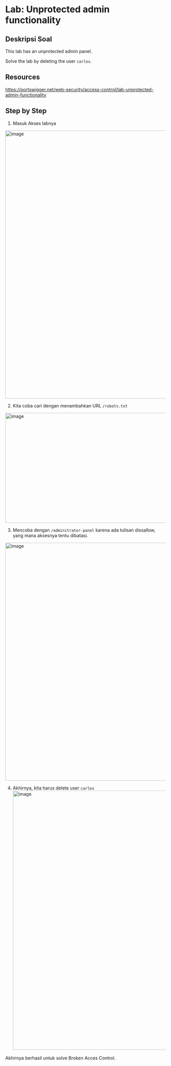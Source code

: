 # Lab: Unprotected admin functionality

## Deskripsi Soal
This lab has an unprotected admin panel.

Solve the lab by deleting the user  ``carlos``.

## Resources 
https://portswigger.net/web-security/access-control/lab-unprotected-admin-functionality

## Step by Step

1. Masuk Akses labnya
<img width="1088" height="841" alt="image" src="https://github.com/user-attachments/assets/12c519e5-4d04-4ca2-af61-06ddc5ec51fb" />

2. Kita coba cari dengan menambahkan URL ``/robots.txt``
<img width="1075" height="345" alt="image" src="https://github.com/user-attachments/assets/8a4fc3e2-29a6-4de8-808a-c5f6c83901a1" />

3. Mencoba dengan ``/adminitrator-panel`` karena ada tulisan dissallow, yang mana aksesnya tentu dibatasi.
<img width="1662" height="747" alt="image" src="https://github.com/user-attachments/assets/0be87071-60e5-4991-8e32-c6cce4b8cccb" />

4. Akhirnya, kita harus delete user ``carlos``
   <img width="1600" height="813" alt="image" src="https://github.com/user-attachments/assets/b2b14be4-95d3-448d-95a1-adc20b3d65ee" />

Akhirnya berhasil untuk solve Broken Acces Control.
